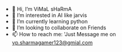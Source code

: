 - 👋 Hi, I’m ViMaL sHaRmA
- 👀 I’m interested in AI like jarvis
- 🌱 I’m currently learning python
- 💞️ I’m looking to collaborate on Friends
- 📫 How to reach me: 'Just Message me on vp.sharmagamer123@gmial.com

<!---
ViMaLsHaRmA/ViMaLsHaRmA is a ✨ special ✨ repository because its `README.md` (this file) appears on your GitHub profile.  
You can click the Preview link to take a look at your changes.
--->
